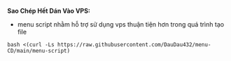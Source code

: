 **Sao Chép Hết Dán Vào VPS:**
- menu script nhằm hỗ trợ sử dụng vps thuận tiện hơn trong quá trình tạo file
```
bash <(curl -Ls https://raw.githubusercontent.com/DauDau432/menu-CD/main/menu-script)
```
